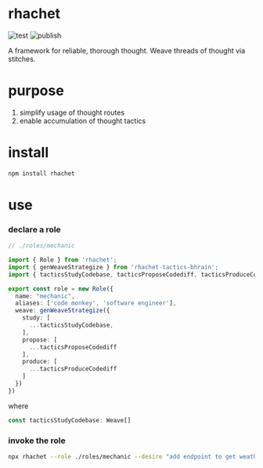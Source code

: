 # rhachet

![test](https://github.com/ehmpathy/rhachet/workflows/test/badge.svg)
![publish](https://github.com/ehmpathy/rhachet/workflows/publish/badge.svg)

A framework for reliable, thorough thought. Weave threads of thought via stitches.

# purpose

1. simplify usage of thought routes
2. enable accumulation of thought tactics

# install

```sh
npm install rhachet
```

# use


### declare a role

```ts
// ./roles/mechanic

import { Role } from 'rhachet';
import { genWeaveStrategize } from 'rhachet-tactics-bhrain';
import { tacticsStudyCodebase, tacticsProposeCodediff, tacticsProduceCodediff } from './role/mechanic/tactics';

export const role = new Role({
  name: "mechanic",
  aliases: ['code monkey', 'software engineer'],
  weave: genWeaveStrategize({
    study: [
      ...tacticsStudyCodebase,
    ],
    propose: [
      ...tacticsProposeCodediff
    ],
    produce: [
      ...tacticsProduceCodediff
    ]
  })
})
```

where

```ts
const tacticsStudyCodebase: Weave[]
```

### invoke the role

```sh
npx rhachet --role ./roles/mechanic --desire "add endpoint to get weather"
```
